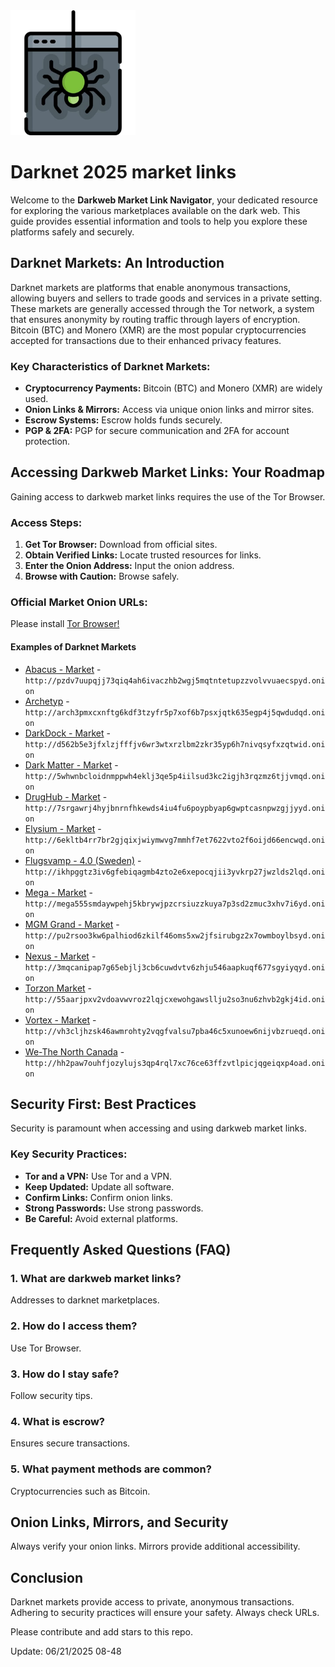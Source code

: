 <img src="/skins/overview.webp" width="200">

# Darknet 2025 market links

Welcome to the **Darkweb Market Link Navigator**, your dedicated resource for exploring the various marketplaces available on the dark web. This guide provides essential information and tools to help you explore these platforms safely and securely.

## Darknet Markets: An Introduction

Darknet markets are platforms that enable anonymous transactions, allowing buyers and sellers to trade goods and services in a private setting. These markets are generally accessed through the Tor network, a system that ensures anonymity by routing traffic through layers of encryption. Bitcoin (BTC) and Monero (XMR) are the most popular cryptocurrencies accepted for transactions due to their enhanced privacy features.

### Key Characteristics of Darknet Markets:
*   **Cryptocurrency Payments:** Bitcoin (BTC) and Monero (XMR) are widely used.
*   **Onion Links & Mirrors:** Access via unique onion links and mirror sites.
*   **Escrow Systems:** Escrow holds funds securely.
*   **PGP & 2FA:** PGP for secure communication and 2FA for account protection.

## Accessing Darkweb Market Links: Your Roadmap

Gaining access to darkweb market links requires the use of the Tor Browser.

### Access Steps:
1.  **Get Tor Browser:** Download from official sites.
2.  **Obtain Verified Links:** Locate trusted resources for links.
3.  **Enter the Onion Address:** Input the onion address.
4.  **Browse with Caution:** Browse safely.

### Official Market Onion URLs:

Please install [Tor Browser!](https://www.torproject.org/download/)

#### Examples of Darknet Markets

*   [Abacus - Market](http://pzdv7uupqjj73qiq4ah6ivaczhb2wgj5mqtntetupzzvolvvuaecspyd.onion) - `http://pzdv7uupqjj73qiq4ah6ivaczhb2wgj5mqtntetupzzvolvvuaecspyd.onion`
*   [Archetyp](@archetyp) - `http://arch3pmxcxnftg6kdf3tzyfr5p7xof6b7psxjqtk635egp4j5qwdudqd.onion`
*   [DarkDock - Market](http://d562b5e3jfxlzjfffjv6wr3wtxrzlbm2zkr35yp6h7nivqsyfxzqtwid.onion) - `http://d562b5e3jfxlzjfffjv6wr3wtxrzlbm2zkr35yp6h7nivqsyfxzqtwid.onion`
*   [Dark Matter - Market](http://5whwnbcloidnmppwh4eklj3qe5p4iilsud3kc2igjh3rqzmz6tjjvmqd.onion) - `http://5whwnbcloidnmppwh4eklj3qe5p4iilsud3kc2igjh3rqzmz6tjjvmqd.onion`
*   [DrugHub - Market](http://7srgawrj4hyjbnrnfhkewds4iu4fu6poypbyap6gwptcasnpwzgjjyyd.onion) - `http://7srgawrj4hyjbnrnfhkewds4iu4fu6poypbyap6gwptcasnpwzgjjyyd.onion`
*   [Elysium - Market](http://6ekltb4rr7br2gjqixjwiymwvg7mmhf7et7622vto2f6oijd66encwqd.onion) - `http://6ekltb4rr7br2gjqixjwiymwvg7mmhf7et7622vto2f6oijd66encwqd.onion`
*   [Flugsvamp - 4.0 (Sweden)](http://ikhpggtz3iv6gfebiqagmb4zto2e6xepocqjii3yvkrp27jwzlds2lqd.onion) - `http://ikhpggtz3iv6gfebiqagmb4zto2e6xepocqjii3yvkrp27jwzlds2lqd.onion`
*   [Mega - Market](http://mega555smdaywpehj5kbrywjpzcrsiuzzkuya7p3sd2zmuc3xhv7i6yd.onion) - `http://mega555smdaywpehj5kbrywjpzcrsiuzzkuya7p3sd2zmuc3xhv7i6yd.onion`
*   [MGM Grand - Market](http://pu2rsoo3kw6palhiod6zkilf46oms5xw2jfsirubgz2x7owmboylbsyd.onion) - `http://pu2rsoo3kw6palhiod6zkilf46oms5xw2jfsirubgz2x7owmboylbsyd.onion`
*   [Nexus - Market](http://3mqcanipap7g65ebjlj3cb6cuwdvtv6zhju546aapkuqf677sgyiyqyd.onion) - `http://3mqcanipap7g65ebjlj3cb6cuwdvtv6zhju546aapkuqf677sgyiyqyd.onion`
*   [Torzon Market](http://55aarjpxv2vdoavwvroz2lqjcxewohgawsllju2so3nu6zhvb2gkj4id.onion) - `http://55aarjpxv2vdoavwvroz2lqjcxewohgawsllju2so3nu6zhvb2gkj4id.onion`
*   [Vortex - Market](http://vh3cljhzsk46awmrohty2vqgfvalsu7pba46c5xunoew6nijvbzrueqd.onion) - `http://vh3cljhzsk46awmrohty2vqgfvalsu7pba46c5xunoew6nijvbzrueqd.onion`
*   [We-The North Canada](http://hh2paw7ouhfjozylujs3qp4rql7xc76ce63ffzvtlpicjqgeiqxp4oad.onion) - `http://hh2paw7ouhfjozylujs3qp4rql7xc76ce63ffzvtlpicjqgeiqxp4oad.onion`

## Security First: Best Practices

Security is paramount when accessing and using darkweb market links.

### Key Security Practices:
*   **Tor and a VPN:** Use Tor and a VPN.
*   **Keep Updated:** Update all software.
*   **Confirm Links:** Confirm onion links.
*   **Strong Passwords:** Use strong passwords.
*   **Be Careful:** Avoid external platforms.

## Frequently Asked Questions (FAQ)

### 1. What are darkweb market links?
Addresses to darknet marketplaces.

### 2. How do I access them?
Use Tor Browser.

### 3. How do I stay safe?
Follow security tips.

### 4. What is escrow?
Ensures secure transactions.

### 5. What payment methods are common?
Cryptocurrencies such as Bitcoin.

## Onion Links, Mirrors, and Security

Always verify your onion links. Mirrors provide additional accessibility.

## Conclusion

Darknet markets provide access to private, anonymous transactions. Adhering to security practices will ensure your safety. Always check URLs.

Please contribute and add stars to this repo.









Update:  06/21/2025 08-48